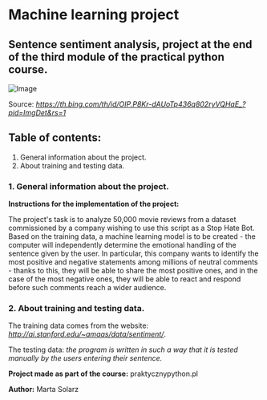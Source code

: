 # Machine learning project #
## Sentence sentiment analysis, project at the end of the third module of the practical python course. ##

![Image](https://th.bing.com/th/id/OIP.P8Kr-dAUoTp436q802ryVQHaE_?pid=ImgDet&rs=1=250x)

Source: *https://th.bing.com/th/id/OIP.P8Kr-dAUoTp436q802ryVQHaE_?pid=ImgDet&rs=1*

## Table of contents: ##
1. General information about the project. 
2. About training and testing data. 

### 1. General information about the project. ###

**Instructions for the implementation of the project:**

The project's task is to analyze 50,000 movie reviews from a dataset commissioned by a company wishing to use this script as a Stop Hate Bot. Based on the training data, a machine learning model is to be created - the computer will independently determine the emotional handling of the sentence given by the user. In particular, this company wants to identify the most positive and negative statements among millions of neutral comments - thanks to this, they will be able to share the most positive ones, and in the case of the most negative ones, they will be able to react and respond before such comments reach a wider audience.

### 2. About training and testing data. ###

The training data comes from the website: *http://ai.stanford.edu/~amaas/data/sentiment/*.

The testing data: *the program is written in such a way that it is tested manually by the users entering their sentence.*

**Project made as part of the course:** praktycznypython.pl

**Author:** Marta Solarz


